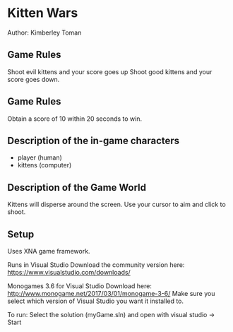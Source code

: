 # Kitten Wars
Author: Kimberley Toman

## Game Rules
Shoot evil kittens and your score goes up
Shoot good kittens and your score goes down.

## Game Rules
Obtain a score of 10 within 20 seconds to win. 

## Description of the in-game characters
- player (human)
- kittens (computer)

## Description of the Game World
Kittens will disperse around the screen. Use your cursor to aim and click to shoot.

## Setup
Uses XNA game framework.

Runs in Visual Studio
Download the community version here:
https://www.visualstudio.com/downloads/

Monogames 3.6 for Visual Studio
Download here:
http://www.monogame.net/2017/03/01/monogame-3-6/
Make sure you select which version of Visual Studio
you want it installed to.

To run:
Select the solution (myGame.sln) and open with visual studio -> Start
